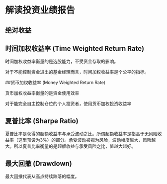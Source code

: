 # 解读投资业绩报告

## 绝对收益



## 时间加权收益率 (Time Weighted Return Rate)

时间加权收益率衡量的是选股能力，不受资金存取的影响。

对于不能控制资金进出的基金经理而言，时间加权收益率是个公平的指标。

##货币加权收益率 (Money Weighted Return Rate)

货币加权收益率衡量的是资金使用效率

对于能完全自主控制仓位的个人投资者，使用货币加权投资收益率

## 夏普比率 (Sharpe Ratio)

夏普比率是获得的超额收益率与承受波动之比。所谓超额收益率是指高于无风险收益率（这里预设为3%）的部分。承受波动被视为风险，波动幅度越大，风险越大。所以夏普比率衡量的是超额收益与承受风险之比，值越大越好。

## 最大回撤 (Drawdown)

最大回撤代表从高点持续跌落的幅度。